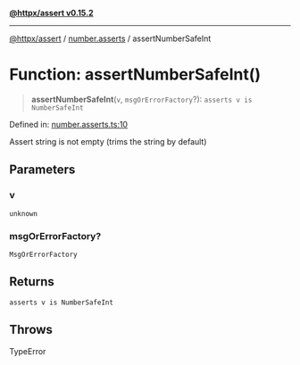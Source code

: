 [**@httpx/assert v0.15.2**](../../README.md)

***

[@httpx/assert](../../README.md) / [number.asserts](../README.md) / assertNumberSafeInt

# Function: assertNumberSafeInt()

> **assertNumberSafeInt**(`v`, `msgOrErrorFactory`?): `asserts v is NumberSafeInt`

Defined in: [number.asserts.ts:10](https://github.com/belgattitude/httpx/blob/d975bb2c60098569db690fb567053dfa3514ae29/packages/assert/src/number.asserts.ts#L10)

Assert string is not empty (trims the string by default)

## Parameters

### v

`unknown`

### msgOrErrorFactory?

`MsgOrErrorFactory`

## Returns

`asserts v is NumberSafeInt`

## Throws

TypeError
